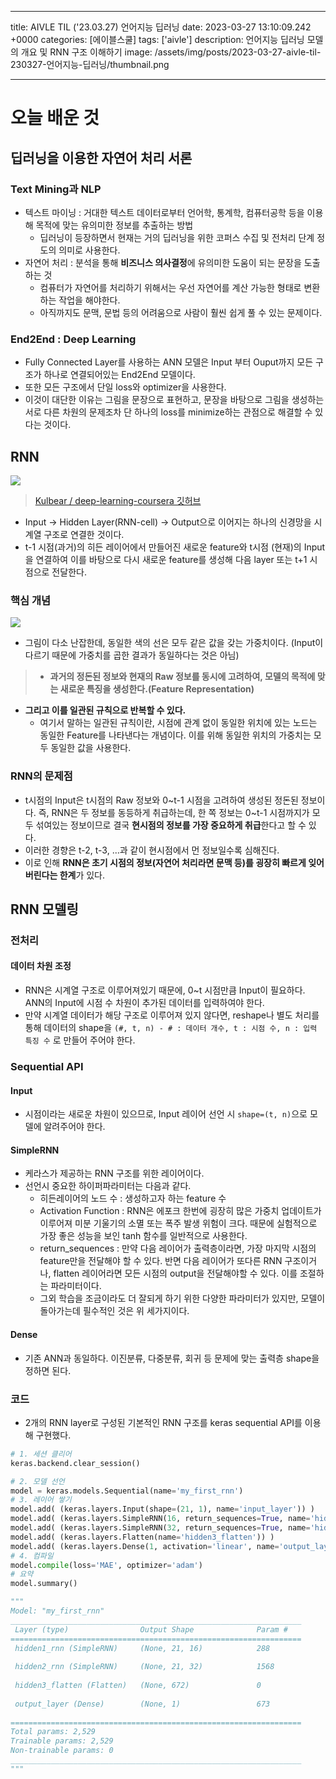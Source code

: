 

---
title: AIVLE TIL ('23.03.27) 언어지능 딥러닝
date: 2023-03-27 13:10:09.242 +0000
categories: [에이블스쿨]
tags: ['aivle']
description: 언어지능 딥러닝 모델의 개요 및 RNN 구조 이해하기
image: /assets/img/posts/2023-03-27-aivle-til-230327-언어지능-딥러닝/thumbnail.png

---

# 오늘 배운 것

## 딥러닝을 이용한 자연어 처리 서론

### Text Mining과 NLP

- 텍스트 마이닝 : 거대한 텍스트 데이터로부터 언어학, 통계학, 컴퓨터공학 등을 이용해 목적에 맞는 유의미한 정보를 추출하는 방법
    - 딥러닝이 등장하면서 현재는 거의 딥러닝을 위한 코퍼스 수집 및 전처리 단계 정도의 의미로 사용한다.
- 자연어 처리 : 분석을 통해 **비즈니스 의사결정**에 유의미한 도움이 되는 문장을 도출하는 것
    - 컴퓨터가 자연어를 처리하기 위해서는 우선 자연어를 계산 가능한 형태로 변환하는 작업을 해야한다.
    - 아직까지도 문맥, 문법 등의 어려움으로 사람이 훨씬 쉽게 풀 수 있는 문제이다.

### End2End : Deep Learning

- Fully Connected Layer를 사용하는 ANN 모델은 Input 부터 Ouput까지 모든 구조가 하나로 연결되어있는 End2End 모델이다.
- 또한 모든 구조에서 단일 loss와 optimizer을 사용한다.
- 이것이 대단한 이유는 그림을 문장으로 표현하고, 문장을 바탕으로 그림을 생성하는 서로 다른 차원의 문제조차 단 하나의 loss를 minimize하는 관점으로 해결할 수 있다는 것이다.

## RNN

![](/assets/img/posts/2023-03-27-aivle-til-230327-언어지능-딥러닝/img0.png)

> [Kulbear / deep-learning-coursera 깃허브](https://github.com/Kulbear/deep-learning-coursera)

- Input → Hidden Layer(RNN-cell) → Output으로 이어지는 하나의 신경망을 시계열 구조로 연결한 것이다.
- t-1 시점(과거)의 히든 레이어에서 만들어진 새로운 feature와 t시점 (현재)의 Input을 연결하여 이를 바탕으로 다시 새로운 feature를 생성해 다음 layer 또는 t+1 시점으로 전달한다.

### 핵심 개념

![](/assets/img/posts/2023-03-27-aivle-til-230327-언어지능-딥러닝/img1.png)

- 그림이 다소 난잡한데, 동일한 색의 선은 모두 같은 값을 갖는 가중치이다. (Input이 다르기 때문에 가중치를 곱한 결과가 동일하다는 것은 아님)

> - **과거의 정돈된 정보와 현재의 Raw 정보를 동시에 고려하여, 모델의 목적에 맞는 새로운 특징을 생성한다.(Feature Representation)**
- **그리고 이를 일관된 규칙으로 반복할 수 있다.**
    - 여기서 말하는 일관된 규칙이란, 시점에 관계 없이 동일한 위치에 있는 노드는 동일한 Feature를 나타낸다는 개념이다. 이를 위해 동일한 위치의 가중치는 모두 동일한 값을 사용한다.
    
### RNN의 문제점

- t시점의 Input은 t시점의 Raw 정보와 0~t-1 시점을 고려하여 생성된 정돈된 정보이다. 즉, RNN은 두 정보를 동등하게 취급하는데, 한 쪽 정보는 0~t-1 시점까지가 모두 섞여있는 정보이므로 결국 **현시점의 정보를 가장 중요하게 취급**한다고 할 수 있다.
- 이러한 경향은 t-2, t-3, ...과 같이 현시점에서 먼 정보일수록 심해진다.
- 이로 인해 **RNN은 초기 시점의 정보(자연어 처리라면 문맥 등)를 굉장히 빠르게 잊어버린다는 한계**가 있다.

## RNN 모델링

### 전처리

#### 데이터 차원 조정

- RNN은 시계열 구조로 이루어져있기 때문에, 0~t 시점만큼 Input이 필요하다. ANN의 Input에 시점 수 차원이 추가된 데이터를 입력하여야 한다.
- 만약 시계열 데이터가 해당 구조로 이루어져 있지 않다면, reshape나 별도 처리를 통해 데이터의 shape을 `(#, t, n) - # : 데이터 개수, t : 시점 수, n : 입력 특징 수` 로 만들어 주어야 한다.

### Sequential API

#### Input

- 시점이라는 새로운 차원이 있으므로, Input 레이어 선언 시 `shape=(t, n)`으로 모델에 알려주어야 한다.

#### SimpleRNN

- 케라스가 제공하는 RNN 구조를 위한 레이어이다.
- 선언시 중요한 하이퍼파라미터는 다음과 같다.
    - 히든레이어의 노드 수 : 생성하고자 하는 feature 수
    - Activation Function : RNN은 에포크 한번에 굉장히 많은 가중치 업데이트가 이루어져 미분 기울기의 소멸 또는 폭주 발생 위험이 크다. 때문에 실험적으로 가장 좋은 성능을 보인 tanh 함수를 일반적으로 사용한다.
    - return_sequences : 만약 다음 레이어가 출력층이라면, 가장 마지막 시점의 feature만을 전달해야 할 수 있다. 반면 다음 레이어가 또다른 RNN 구조이거나, flatten 레이어라면 모든 시점의 output을 전달해야할 수 있다. 이를 조절하는 파라미터이다.
    - 그외 학습을 조금이라도 더 잘되게 하기 위한 다양한 파라미터가 있지만, 모델이 돌아가는데 필수적인 것은 위 세가지이다.

#### Dense

- 기존 ANN과 동일하다. 이진분류, 다중분류, 회귀 등 문제에 맞는 출력층 shape을 정하면 된다.

### 코드

- 2개의 RNN layer로 구성된 기본적인 RNN 구조를 keras sequential API를 이용해 구현했다.

```python
# 1. 세션 클리어
keras.backend.clear_session()

# 2. 모델 선언
model = keras.models.Sequential(name='my_first_rnn')
# 3. 레이어 쌓기
model.add( (keras.layers.Input(shape=(21, 1), name='input_layer')) )
model.add( (keras.layers.SimpleRNN(16, return_sequences=True, name='hidden1_rnn')) )
model.add( (keras.layers.SimpleRNN(32, return_sequences=True, name='hidden2_rnn')) )
model.add( (keras.layers.Flatten(name='hidden3_flatten')) )
model.add( (keras.layers.Dense(1, activation='linear', name='output_layer')) )
# 4. 컴파일
model.compile(loss='MAE', optimizer='adam')
# 요약
model.summary()

"""
Model: "my_first_rnn"
_________________________________________________________________
 Layer (type)                Output Shape              Param #   
=================================================================
 hidden1_rnn (SimpleRNN)     (None, 21, 16)            288       
                                                                 
 hidden2_rnn (SimpleRNN)     (None, 21, 32)            1568      
                                                                 
 hidden3_flatten (Flatten)   (None, 672)               0         
                                                                 
 output_layer (Dense)        (None, 1)                 673       
                                                                 
=================================================================
Total params: 2,529
Trainable params: 2,529
Non-trainable params: 0
_________________________________________________________________
"""
```

        